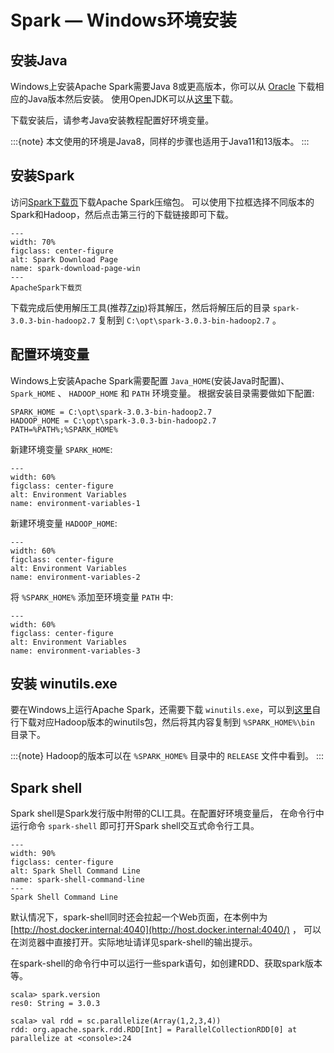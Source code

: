 # Spark — Windows环境安装

## 安装Java

Windows上安装Apache Spark需要Java 8或更高版本，你可以从
[Oracle](https://www.oracle.com/technetwork/java/javase/downloads/jdk8-downloads-2133151.html) 下载相应的Java版本然后安装。
使用OpenJDK可以从[这里](https://adoptopenjdk.net/)下载。

下载安装后，请参考Java安装教程配置好环境变量。


:::{note}
本文使用的环境是Java8，同样的步骤也适用于Java11和13版本。
:::

## 安装Spark

访问[Spark下载页](https://spark.apache.org/downloads.html)下载Apache Spark压缩包。
可以使用下拉框选择不同版本的Spark和Hadoop，然后点击第三行的下载链接即可下载。

```{figure} ../images/spark-download-page.jpg
---
width: 70%
figclass: center-figure
alt: Spark Download Page
name: spark-download-page-win
---
ApacheSpark下载页
```

下载完成后使用解压工具(推荐[7zip](https://www.7-zip.org/download.html))将其解压，然后将解压后的目录 `spark-3.0.3-bin-hadoop2.7`
复制到 `C:\opt\spark-3.0.3-bin-hadoop2.7` 。

## 配置环境变量

Windows上安装Apache Spark需要配置 `Java_HOME`(安装Java时配置)、 `Spark_HOME` 、 `HADOOP_HOME` 和 `PATH` 环境变量。
根据安装目录需要做如下配置:

```shell
SPARK_HOME = C:\opt\spark-3.0.3-bin-hadoop2.7
HADOOP_HOME = C:\opt\spark-3.0.3-bin-hadoop2.7
PATH=%PATH%;%SPARK_HOME%
```

新建环境变量 `SPARK_HOME`:

```{figure} ../images/environment-variables-1.jpg
---
width: 60%
figclass: center-figure
alt: Environment Variables
name: environment-variables-1
```

新建环境变量 `HADOOP_HOME`:

```{figure} ../images/environment-variables-2.jpg
---
width: 60%
figclass: center-figure
alt: Environment Variables
name: environment-variables-2
```

将 `%SPARK_HOME%` 添加至环境变量 `PATH` 中:

```{figure} ../images/environment-variables-3.jpg
---
width: 60%
figclass: center-figure
alt: Environment Variables
name: environment-variables-3
```

## 安装 winutils.exe

要在Windows上运行Apache Spark，还需要下载 `winutils.exe`，可以到[这里](https://github.com/cdarlint/winutils)自行下载对应Hadoop版本的winutils包，然后将其内容复制到 `%SPARK_HOME%\bin` 目录下。

:::{note}
Hadoop的版本可以在 `%SPARK_HOME%` 目录中的 `RELEASE` 文件中看到。
:::

## Spark shell

Spark shell是Spark发行版中附带的CLI工具。在配置好环境变量后， 在命令行中运行命令 `spark-shell` 即可打开Spark shell交互式命令行工具。

```{figure} ../images/spark-shell-command-line.jpg
---
width: 90%
figclass: center-figure
alt: Spark Shell Command Line
name: spark-shell-command-line
---
Spark Shell Command Line
```

默认情况下，spark-shell同时还会拉起一个Web页面，在本例中为[http://host.docker.internal:4040](http://host.docker.internal:4040/) ，
可以在浏览器中直接打开。实际地址请详见spark-shell的输出提示。

在spark-shell的命令行中可以运行一些spark语句，如创建RDD、获取spark版本等。

```shell
scala> spark.version
res0: String = 3.0.3

scala> val rdd = sc.parallelize(Array(1,2,3,4))
rdd: org.apache.spark.rdd.RDD[Int] = ParallelCollectionRDD[0] at parallelize at <console>:24
```
